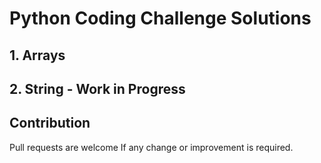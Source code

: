 # Python Coding Challenge Solutions 
## 1. Arrays
## 2. String - Work in Progress 
## Contribution
Pull requests are welcome If any change or improvement is required.